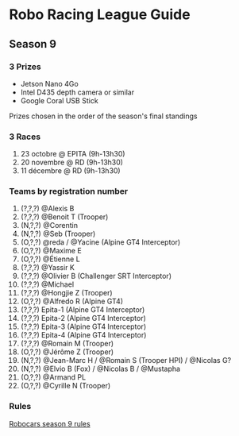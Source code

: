 # Robo Racing League Guide
## Season 9

### 3 Prizes
- Jetson Nano 4Go
- Intel D435 depth camera or similar
- Google Coral USB Stick

Prizes chosen in the order of the season's final standings

### 3 Races
1. 23 octobre @ EPITA (9h-13h30)
2. 20 novembre @ RD (9h-13h30)
3. 11 décembre @ RD (9h-13h30)

### Teams by registration number
1. (?,?,?) @Alexis B
2. (?,?,?) @Benoit T (Trooper)
3. (N,?,?) @Corentin
4. (N,?,?) @Seb (Trooper)
5. (O,?,?) @reda / @Yacine (Alpine GT4 Interceptor)
6. (O,?,?) @Maxime E 
7. (O,?,?) @Étienne L
8. (?,?,?) @Yassir K
9. (?,?,?) @Olivier B (Challenger SRT Interceptor)
10. (?,?,?) @Michael
11. (?,?,?) @Hongjie Z (Trooper)
12. (O,?,?) @Alfredo R (Alpine GT4)
13. (?,?,?) Epita-1 (Alpine GT4 Interceptor)
14. (?,?,?) Epita-2 (Alpine GT4 Interceptor)
15. (?,?,?) Epita-3 (Alpine GT4 Interceptor)
16. (?,?,?) Epita-4 (Alpine GT4 Interceptor)
17. (?,?,?) @Romain M (Trooper)
18. (O,?,?) @Jérôme Z (Trooper)
19. (N,?,?) @Jean-Marc H / @Romain S (Trooper HPI) / @Nicolas G?
20. (N,?,?) @Elvio B (Fox) / @Nicolas B / @Mustapha
21. (O,?,?) @Armand PL
22. (O,?,?) @Cyrille N (Trooper)

### Rules
[Robocars season 9 rules](rules/robocars.md)
